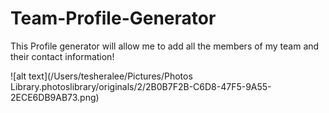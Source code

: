 # Team-Profile-Generator

This Profile generator will allow me to add all the members of my team and their contact information!

![alt text](/Users/tesheralee/Pictures/Photos Library.photoslibrary/originals/2/2B0B7F2B-C6D8-47F5-9A55-2ECE6DB9AB73.png)

